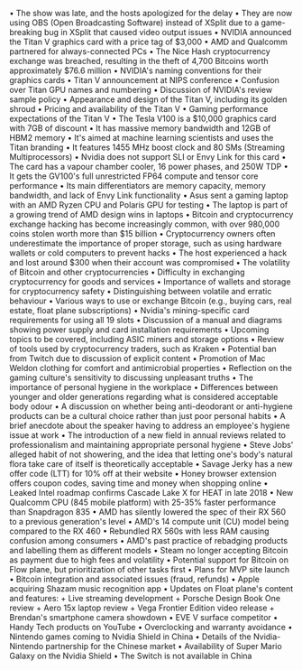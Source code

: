 • The show was late, and the hosts apologized for the delay
• They are now using OBS (Open Broadcasting Software) instead of XSplit due to a game-breaking bug in XSplit that caused video output issues
• NVIDIA announced the Titan V graphics card with a price tag of $3,000
• AMD and Qualcomm partnered for always-connected PCs
• The Nice Hash cryptocurrency exchange was breached, resulting in the theft of 4,700 Bitcoins worth approximately $76.6 million
• NVIDIA's naming conventions for their graphics cards
• Titan V announcement at NIPS conference
• Confusion over Titan GPU names and numbering
• Discussion of NVIDIA's review sample policy
• Appearance and design of the Titan V, including its golden shroud
• Pricing and availability of the Titan V
• Gaming performance expectations of the Titan V
• The Tesla V100 is a $10,000 graphics card with 7GB of discount
• It has massive memory bandwidth and 12GB of HBM2 memory
• It's aimed at machine learning scientists and uses the Titan branding
• It features 1455 MHz boost clock and 80 SMs (Streaming Multiprocessors)
• Nvidia does not support SLI or Envy Link for this card
• The card has a vapour chamber cooler, 16 power phases, and 250W TDP
• It gets the GV100's full unrestricted FP64 compute and tensor core performance
• Its main differentiators are memory capacity, memory bandwidth, and lack of Envy Link functionality
• Asus sent a gaming laptop with an AMD Ryzen CPU and Polaris GPU for testing
• The laptop is part of a growing trend of AMD design wins in laptops
• Bitcoin and cryptocurrency exchange hacking has become increasingly common, with over 980,000 coins stolen worth more than $15 billion
• Cryptocurrency owners often underestimate the importance of proper storage, such as using hardware wallets or cold computers to prevent hacks
• The host experienced a hack and lost around $300 when their account was compromised
• The volatility of Bitcoin and other cryptocurrencies
• Difficulty in exchanging cryptocurrency for goods and services
• Importance of wallets and storage for cryptocurrency safety
• Distinguishing between volatile and erratic behaviour
• Various ways to use or exchange Bitcoin (e.g., buying cars, real estate, float plane subscriptions)
• Nvidia's mining-specific card requirements for using all 19 slots
• Discussion of a manual and diagrams showing power supply and card installation requirements
• Upcoming topics to be covered, including ASIC miners and storage options
• Review of tools used by cryptocurrency traders, such as Kraken
• Potential ban from Twitch due to discussion of explicit content
• Promotion of Mac Weldon clothing for comfort and antimicrobial properties
• Reflection on the gaming culture's sensitivity to discussing unpleasant truths
• The importance of personal hygiene in the workplace
• Differences between younger and older generations regarding what is considered acceptable body odour
• A discussion on whether being anti-deodorant or anti-hygiene products can be a cultural choice rather than just poor personal habits
• A brief anecdote about the speaker having to address an employee's hygiene issue at work
• The introduction of a new field in annual reviews related to professionalism and maintaining appropriate personal hygiene
• Steve Jobs' alleged habit of not showering, and the idea that letting one's body's natural flora take care of itself is theoretically acceptable
• Savage Jerky has a new offer code (LTT) for 10% off at their website
• Honey browser extension offers coupon codes, saving time and money when shopping online
• Leaked Intel roadmap confirms Cascade Lake X for HEAT in late 2018
• New Qualcomm CPU (845 mobile platform) with 25-35% faster performance than Snapdragon 835
• AMD has silently lowered the spec of their RX 560 to a previous generation's level
• AMD's 14 compute unit (CU) model being compared to the RX 460
• Rebundled RX 560s with less RAM causing confusion among consumers
• AMD's past practice of rebadging products and labelling them as different models
• Steam no longer accepting Bitcoin as payment due to high fees and volatility
• Potential support for Bitcoin on Flow plane, but prioritization of other tasks first
• Plans for MVP site launch
• Bitcoin integration and associated issues (fraud, refunds)
• Apple acquiring Shazam music recognition app
• Updates on Float plane's content and features:
	+ Live streaming development
	+ Porsche Design Book One review
	+ Aero 15x laptop review
	+ Vega Frontier Edition video release
	+ Brendan's smartphone camera showdown
• EVE V surface competitor
• Handy Tech products on YouTube
• Overclocking and warranty avoidance
• Nintendo games coming to Nvidia Shield in China
• Details of the Nvidia-Nintendo partnership for the Chinese market
• Availability of Super Mario Galaxy on the Nvidia Shield
• The Switch is not available in China
